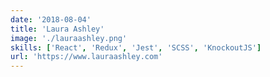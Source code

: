 ```yaml
---
date: '2018-08-04'
title: 'Laura Ashley'
image: './lauraashley.png'
skills: ['React', 'Redux', 'Jest', 'SCSS', 'KnockoutJS']
url: 'https://www.lauraashley.com'
---
```

